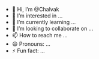 - 👋 Hi, I’m @Chalvak
- 👀 I’m interested in ...
- 🌱 I’m currently learning ...
- 💞️ I’m looking to collaborate on ...
- 📫 How to reach me ...
- 😄 Pronouns: ...
- ⚡ Fun fact: ...

<!---
Chalvak/Chalvak is a ✨ special ✨ repository because its `README.md` (this file) appears on your GitHub profile.
You can click the Preview link to take a look at your changes.
--->
